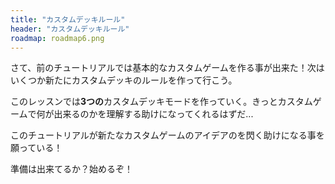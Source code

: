 ```yaml
---
title: "カスタムデッキルール"
header: "カスタムデッキルール"
roadmap: roadmap6.png
---
```

さて、前のチュートリアルでは基本的なカスタムゲームを作る事が出来た！次はいくつか新たにカスタムデッキのルールを作って行こう。

このレッスンでは**3つの**カスタムデッキモードを作っていく。きっとカスタムゲームで何が出来るのかを理解する助けになってくれるはずだ...

このチュートリアルが新たなカスタムゲームのアイデアのを閃く助けになる事を願っている！

準備は出来てるか？始めるぞ！
